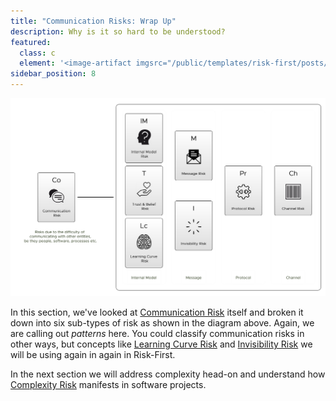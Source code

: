 ```yaml
---
title: "Communication Risks: Wrap Up"
description: Why is it so hard to be understood?
featured: 
  class: c
  element: '<image-artifact imgsrc="/public/templates/risk-first/posts/cycle.svg">Wrap Up</image-artifact>'
sidebar_position: 8
---
```


![Communication Risks, Summarised](/img/generated/risks/communication/communication_3.png)

In this section, we've looked at [Communication Risk](Communication-Risk.md) itself and broken it down into six sub-types of risk as shown in the diagram above.  Again, we are calling out _patterns_ here. You could classify communication risks in other ways, but concepts like [Learning Curve Risk](#learning-curve-risk) and [Invisibility Risk](#invisibility-risk) we will be using again in again in Risk-First.

In the next section we will address complexity head-on and understand how [Complexity Risk](Complexity-Risk.md) manifests in software projects.

